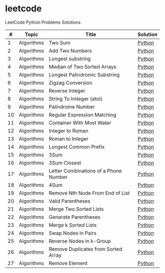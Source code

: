 # leetcode
LeetCode Python Problems Solutions

| #   | Topic | Title                                 | Solution                                                                      |
|-----|-------|---------------------------------------|-------------------------------------------------------------------------------|
| 1   | Algorithms | Two Sum                               | [Python](./algorithms/0001_two_sum.py)                                        | 
| 2   | Algorithms | Add Two Numbers                       | [Python](./algorithms/0002_add_two_numbers.py)                                |
| 3   | Algorithms | Longest substring                     | [Python](./algorithms/0003_longest_substring_without_repeating_characters.py) |
| 4   | Algorithms | Median of Two Sorted Arrays           | [Python](./algorithms/0004_median_of_two_sorted_arrays.py)                    |
| 5   | Algorithms | Longest Palindromic Substring         | [Python](./algorithms/0005_longest_palindromic_substring.py)                  |
| 6   | Algorithms | Zigzag Conversion                     | [Python](./algorithms/0006_zigzag_conversion.py)                              |
| 7   | Algorithms | Reverse Integer                       | [Python](./algorithms/0007_reverse_integer.py)                                |
| 8   | Algorithms | String To Imteger (atoi)              | [Python](./algorithms/0008_string_to_integer_atoi.py)                         |
| 9   | Algorithms | Palindrome Number                     | [Python](./algorithms/0009_palindrome_number.py)                              |
| 10  | Algorithms | Regular Expression Matching           | [Python](./algorithms/0010_regular_expression_matching.py)                    |
| 11  | Algorithms | Container With Most Water             | [Python](./algorithms/0011_container_with_most_water.py)                      |
| 12  | Algorithms | Integer to Roman                      | [Python](./algorithms/0012_integer_to_romain.py)                              |
| 13  | Algorithms | Roman to Integer                      | [Python](./algorithms/0013_romain_to_integer.py)                              |
| 14  | Algorithms | Longest Common Prefix                 | [Python](./algorithms/0014_longest_common_prefix.py)                          |
| 15  | Algorithms | 3Sum                                  | [Python](./algorithms/0015_3sum.py)                                           |
| 16  | Algorithms | 3Sum Closest                          | [Python](./algorithms/0016_3sum_closest.py)                                   |
| 17  | Algorithms | Letter Combinations of a Phone Number | [Python](./algorithms/0017_letter_combinations_of_a_phone_number.py)          |
| 18  | Algorithms | 4Sum                                  | [Python](./algorithms/0018_4sum.py)                                           |
| 19  | Algorithms | Remove Nth Node From End of List      | [Python](./algorithms/0019_remove_nth_node_from_end_of_list.py)               |
| 20  | Algorithms | Valid Parentheses                     | [Python](./algorithms/0020_valid_parentheses.py)                              |
| 21  | Algorithms | Merge Two Sorted Lists                | [Python](./algorithms/0021_merge_two_sorted_lists.py)                         |
| 22  | Algorithms | Generate Parentheses                  | [Python](./algorithms/0022_generate_parentheses.py)                           |
| 23  | Algorithms | Merge k Sorted Lists                  | [Python](./algorithms/0023_merge_k_sorted_lists.py)                           |
| 24  | Algorithms | Swap Nodes in Pairs                   | [Python](./algorithms/0024_swap_nodes_in_pairs.py)                            |
| 25  | Algorithms | Reverse Nodes in k-Group              | [Python](./algorithms/0025_reverse_nodes_in_k-group.py)                       |
| 26  | Algorithms | Remove Duplicates from Sorted Array   | [Python](./algorithms/0026_remove_duplicates_from_sorted_array.py)            |
| 27  | Algorithms | Remove Element                        | [Python](./algorithms/0027_remove_element.pyy)                                |